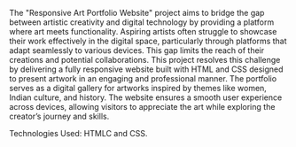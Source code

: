 The "Responsive Art Portfolio Website" project aims to bridge the gap between artistic creativity and digital technology by providing a platform where art meets functionality.
Aspiring artists often struggle to showcase their work effectively in the digital space, particularly through platforms that adapt seamlessly to various devices.
This gap limits the reach of their creations and potential collaborations.
This project resolves this challenge by delivering a fully responsive website built with HTML and CSS designed to present artwork in an engaging and professional manner.
The portfolio serves as a digital gallery for artworks inspired by themes like women, Indian culture, and history. 
The website ensures a smooth user experience across devices, allowing visitors to appreciate the art while exploring the creator’s journey and skills.

Technologies Used: HTMLC and CSS.
